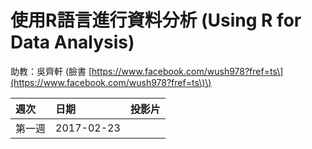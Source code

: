 # 使用R語言進行資料分析 \(Using R for Data Analysis\)

助教：吳齊軒 \(臉書 [https://www.facebook.com/wush978?fref=ts\](https://www.facebook.com/wush978?fref=ts\)\)

| 週次 | 日期 | 投影片 |
| :--- | :--- | :--- |
| 第一週 | 2017-02-23 |  |



